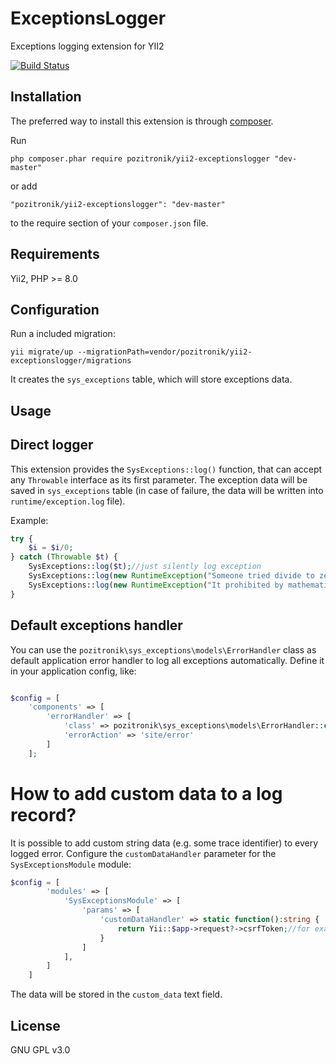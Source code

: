 ExceptionsLogger
==================
Exceptions logging extension for YII2

[![Build Status](https://github.com/pozitronik/yii2-exceptionslogger/actions/workflows/ci.yml/badge.svg)](https://github.com/pozitronik/yii2-exceptionslogger/actions)

Installation
------------

The preferred way to install this extension is through [composer](http://getcomposer.org/download/).

Run

```
php composer.phar require pozitronik/yii2-exceptionslogger "dev-master"
```

or add

```
"pozitronik/yii2-exceptionslogger": "dev-master"
```

to the require section of your `composer.json` file.

Requirements
------------

Yii2, PHP >= 8.0

Configuration
-------------

Run a included migration:

```
yii migrate/up --migrationPath=vendor/pozitronik/yii2-exceptionslogger/migrations
```

It creates the `sys_exceptions` table, which will store exceptions data.

Usage
-----

## Direct logger

This extension provides the `SysExceptions::log()` function, that can accept any `Throwable` interface as its first parameter. The exception
data will be saved in `sys_exceptions` table (in case of failure, the data will be written into `runtime/exception.log` file).

Example:

```php
try {
	$i = $i/0;
} catch (Throwable $t) {
	SysExceptions::log($t);//just silently log exception
	SysExceptions::log(new RuntimeException("Someone tried divide to zero"), false, true);//silently log own exception and mark it as known error
	SysExceptions::log(new RuntimeException("It prohibited by mathematics"), true);//log own exception and throw it
}
```

## Default exceptions handler

You can use the `pozitronik\sys_exceptions\models\ErrorHandler` class as default application error handler to log all exceptions
automatically. Define it in your application config, like:

```php

$config = [
    'components' => [
        'errorHandler' => [
            'class' => pozitronik\sys_exceptions\models\ErrorHandler::class,
            'errorAction' => 'site/error'
        ]
    ];
```

# How to add custom data to a log record?

It is possible to add custom string data (e.g. some trace identifier) to every logged error. Configure the `customDataHandler` parameter for
the `SysExceptionsModule` module:

```php
$config = [
        'modules' => [
            'SysExceptionsModule' => [
                'params' => [
                    'customDataHandler' => static function():string {
                        return Yii::$app->request?->csrfToken;//for example
                    }
                ]
            ],
        ]
    ]
```

The data will be stored in the `custom_data` text field.

License
-------

GNU GPL v3.0